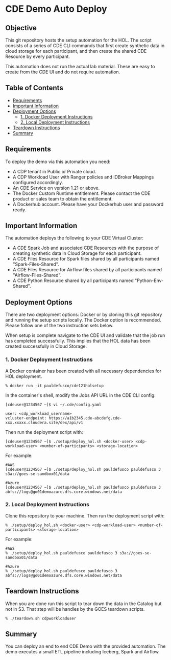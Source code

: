 # CDE Demo Auto Deploy

## Objective

This git repository hosts the setup automation for the HOL. The script consists of a series of CDE CLI commands that first create synthetic data in cloud storage for each participant, and then create the shared CDE Resource by every participant.

This automation does not run the actual lab material. These are easy to create from the CDE UI and do not require automation.

## Table of Contents

* [Requirements](https://github.com/pdefusco/CDE_121_HOL/blob/main/step_by_step_guides/english/part_00_setup.md#requirements)
* [Important Information](https://github.com/pdefusco/CDE_121_HOL/blob/main/step_by_step_guides/english/part_00_setup.md#important-information)
* [Deployment Options](https://github.com/pdefusco/CDE_121_HOL/blob/main/step_by_step_guides/english/part_00_setup.md#deployment-instructions)
  * [1. Docker Deployment Instructions](https://github.com/pdefusco/CDE_121_HOL/blob/main/step_by_step_guides/english/part_00_setup.md#1-docker-deployment-instructions)
  * [2. Local Deployment Instructions](https://github.com/pdefusco/CDE_121_HOL/blob/main/step_by_step_guides/english/part_00_setup.md#2-local-deployment-instructions)
* [Teardown Instructions](https://github.com/pdefusco/CDE_121_HOL/blob/main/step_by_step_guides/english/part_00_setup.md#teardown-instructions)
* [Summary](https://github.com/pdefusco/CDE_121_HOL/blob/main/step_by_step_guides/english/part_00_setup.md#summary)

## Requirements

To deploy the demo via this automation you need:

* A CDP tenant in Public or Private cloud.
* A CDP Workload User with Ranger policies and IDBroker Mappings configured accordingly.
* An CDE Service on version 1.21 or above.
* The Docker Custom Runtime entitlement. Please contact the CDE product or sales team to obtain the entitlement.
* A Dockerhub account. Please have your Dockerhub user and password ready.

## Important Information

The automation deploys the following to your CDE Virtual Cluster:

* A CDE Spark Job and associated CDE Resources with the purpose of creating synthetic data in Cloud Storage for each participant.
* A CDE Files Resource for Spark files shared by all participants named "Spark-Files-Shared".
* A CDE Files Resource for Airflow files shared by all participants named "Airflow-Files-Shared".
* A CDE Python Resource shared by all participants named "Python-Env-Shared".

## Deployment Options

There are two deployment options: Docker or by cloning this git repository and running the setup scripts locally. The Docker option is recommended. Please follow one of the two instruction sets below.

When setup is complete navigate to the CDE UI and validate that the job run has completed successfully. This implies that the HOL data has been created successfully in Cloud Storage.

### 1. Docker Deployment Instructions

A Docker container has been created with all necessary dependencies for HOL deployment.

```
% docker run -it pauldefusco/cde121holsetup
```

In the container's shell, modify the Jobs API URL in the CDE CLI config:

```
[cdeuser@1234567 ~]$ vi ~/.cde/config.yaml

user: <cdp_workload_username>
vcluster-endpoint: https://a1b2345.cde-abcdefg.cde-xxx.xxxxx.cloudera.site/dex/api/v1
```

Then run the deployment script with:

```
[cdeuser@1234567 ~]$ ./setup/deploy_hol.sh <docker-user> <cdp-workload-user> <number-of-participants> <storage-location>
```

For example:

```
#AWS
[cdeuser@1234567 ~]$ ./setup/deploy_hol.sh pauldefusco pauldefusco 3 s3a://goes-se-sandbox01/data
```

```
#Azure
[cdeuser@1234567 ~]$ ./setup/deploy_hol.sh pauldefusco pauldefusco 3 abfs://logs@go01demoazure.dfs.core.windows.net/data
```

### 2. Local Deployment Instructions

Clone this repository to your machine. Then run the deployment script with:

```
% ./setup/deploy_hol.sh <docker-user> <cdp-workload-user> <number-of-participants> <storage-location>
```

For example:

```
#AWS
% ./setup/deploy_hol.sh pauldefusco pauldefusco 3 s3a://goes-se-sandbox01/data
```

```
#Azure
% ./setup/deploy_hol.sh pauldefusco pauldefusco 3 abfs://logs@go01demoazure.dfs.core.windows.net/data
```

## Teardown Instructions

When you are done run this script to tear down the data in the Catalog but not in S3. That step will be handles by the GOES teardown scripts.

```
% ./teardown.sh cdpworkloaduser
```

## Summary

You can deploy an end to end CDE Demo with the provided automation. The demo executes a small ETL pipeline including Iceberg, Spark and Airflow.
